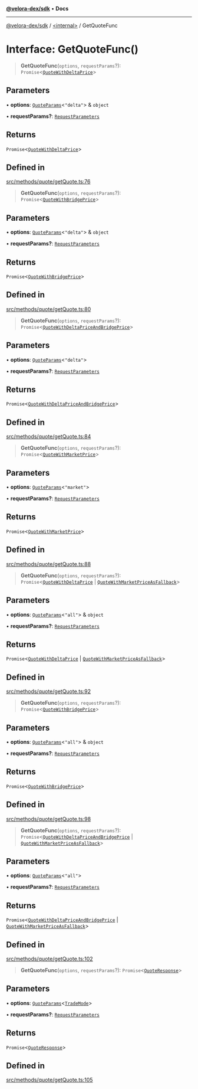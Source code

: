 [**@velora-dex/sdk**](../../README.md) • **Docs**

***

[@velora-dex/sdk](../../globals.md) / [\<internal\>](../README.md) / GetQuoteFunc

# Interface: GetQuoteFunc()

> **GetQuoteFunc**(`options`, `requestParams`?): `Promise`\<[`QuoteWithDeltaPrice`](../../type-aliases/QuoteWithDeltaPrice.md)\>

## Parameters

• **options**: [`QuoteParams`](../../type-aliases/QuoteParams.md)\<`"delta"`\> & `object`

• **requestParams?**: [`RequestParameters`](../type-aliases/RequestParameters.md)

## Returns

`Promise`\<[`QuoteWithDeltaPrice`](../../type-aliases/QuoteWithDeltaPrice.md)\>

## Defined in

[src/methods/quote/getQuote.ts:76](https://github.com/paraswap/paraswap-sdk/blob/master/src/methods/quote/getQuote.ts#L76)

> **GetQuoteFunc**(`options`, `requestParams`?): `Promise`\<[`QuoteWithBridgePrice`](../type-aliases/QuoteWithBridgePrice.md)\>

## Parameters

• **options**: [`QuoteParams`](../../type-aliases/QuoteParams.md)\<`"delta"`\> & `object`

• **requestParams?**: [`RequestParameters`](../type-aliases/RequestParameters.md)

## Returns

`Promise`\<[`QuoteWithBridgePrice`](../type-aliases/QuoteWithBridgePrice.md)\>

## Defined in

[src/methods/quote/getQuote.ts:80](https://github.com/paraswap/paraswap-sdk/blob/master/src/methods/quote/getQuote.ts#L80)

> **GetQuoteFunc**(`options`, `requestParams`?): `Promise`\<[`QuoteWithDeltaPriceAndBridgePrice`](../type-aliases/QuoteWithDeltaPriceAndBridgePrice.md)\>

## Parameters

• **options**: [`QuoteParams`](../../type-aliases/QuoteParams.md)\<`"delta"`\>

• **requestParams?**: [`RequestParameters`](../type-aliases/RequestParameters.md)

## Returns

`Promise`\<[`QuoteWithDeltaPriceAndBridgePrice`](../type-aliases/QuoteWithDeltaPriceAndBridgePrice.md)\>

## Defined in

[src/methods/quote/getQuote.ts:84](https://github.com/paraswap/paraswap-sdk/blob/master/src/methods/quote/getQuote.ts#L84)

> **GetQuoteFunc**(`options`, `requestParams`?): `Promise`\<[`QuoteWithMarketPrice`](../../type-aliases/QuoteWithMarketPrice.md)\>

## Parameters

• **options**: [`QuoteParams`](../../type-aliases/QuoteParams.md)\<`"market"`\>

• **requestParams?**: [`RequestParameters`](../type-aliases/RequestParameters.md)

## Returns

`Promise`\<[`QuoteWithMarketPrice`](../../type-aliases/QuoteWithMarketPrice.md)\>

## Defined in

[src/methods/quote/getQuote.ts:88](https://github.com/paraswap/paraswap-sdk/blob/master/src/methods/quote/getQuote.ts#L88)

> **GetQuoteFunc**(`options`, `requestParams`?): `Promise`\<[`QuoteWithDeltaPrice`](../../type-aliases/QuoteWithDeltaPrice.md) \| [`QuoteWithMarketPriceAsFallback`](../../type-aliases/QuoteWithMarketPriceAsFallback.md)\>

## Parameters

• **options**: [`QuoteParams`](../../type-aliases/QuoteParams.md)\<`"all"`\> & `object`

• **requestParams?**: [`RequestParameters`](../type-aliases/RequestParameters.md)

## Returns

`Promise`\<[`QuoteWithDeltaPrice`](../../type-aliases/QuoteWithDeltaPrice.md) \| [`QuoteWithMarketPriceAsFallback`](../../type-aliases/QuoteWithMarketPriceAsFallback.md)\>

## Defined in

[src/methods/quote/getQuote.ts:92](https://github.com/paraswap/paraswap-sdk/blob/master/src/methods/quote/getQuote.ts#L92)

> **GetQuoteFunc**(`options`, `requestParams`?): `Promise`\<[`QuoteWithBridgePrice`](../type-aliases/QuoteWithBridgePrice.md)\>

## Parameters

• **options**: [`QuoteParams`](../../type-aliases/QuoteParams.md)\<`"all"`\> & `object`

• **requestParams?**: [`RequestParameters`](../type-aliases/RequestParameters.md)

## Returns

`Promise`\<[`QuoteWithBridgePrice`](../type-aliases/QuoteWithBridgePrice.md)\>

## Defined in

[src/methods/quote/getQuote.ts:98](https://github.com/paraswap/paraswap-sdk/blob/master/src/methods/quote/getQuote.ts#L98)

> **GetQuoteFunc**(`options`, `requestParams`?): `Promise`\<[`QuoteWithDeltaPriceAndBridgePrice`](../type-aliases/QuoteWithDeltaPriceAndBridgePrice.md) \| [`QuoteWithMarketPriceAsFallback`](../../type-aliases/QuoteWithMarketPriceAsFallback.md)\>

## Parameters

• **options**: [`QuoteParams`](../../type-aliases/QuoteParams.md)\<`"all"`\>

• **requestParams?**: [`RequestParameters`](../type-aliases/RequestParameters.md)

## Returns

`Promise`\<[`QuoteWithDeltaPriceAndBridgePrice`](../type-aliases/QuoteWithDeltaPriceAndBridgePrice.md) \| [`QuoteWithMarketPriceAsFallback`](../../type-aliases/QuoteWithMarketPriceAsFallback.md)\>

## Defined in

[src/methods/quote/getQuote.ts:102](https://github.com/paraswap/paraswap-sdk/blob/master/src/methods/quote/getQuote.ts#L102)

> **GetQuoteFunc**(`options`, `requestParams`?): `Promise`\<[`QuoteResponse`](../../type-aliases/QuoteResponse.md)\>

## Parameters

• **options**: [`QuoteParams`](../../type-aliases/QuoteParams.md)\<[`TradeMode`](../type-aliases/TradeMode.md)\>

• **requestParams?**: [`RequestParameters`](../type-aliases/RequestParameters.md)

## Returns

`Promise`\<[`QuoteResponse`](../../type-aliases/QuoteResponse.md)\>

## Defined in

[src/methods/quote/getQuote.ts:105](https://github.com/paraswap/paraswap-sdk/blob/master/src/methods/quote/getQuote.ts#L105)
